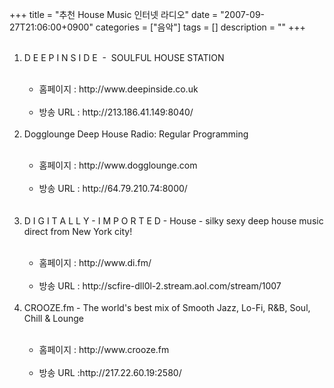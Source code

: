 +++
title = "추천 House Music 인터넷 라디오"
date = "2007-09-27T21:06:00+0900"
categories = ["음악"]
tags = []
description = ""
+++
<span class="copyright_entry" style="display:block;" title="추천 House Music 인터넷 라디오@@**@@http://shed.egloos.com/1642138"></span>
<ol>
 <br> 
 <li>D E E P I N S I D E&nbsp; -&nbsp; SOULFUL HOUSE STATION <br><br></li>
 <ul>
  <li>홈페이지 : http://www.deepinside.co.uk</li>
  <br> 
  <li>방송 URL : http://213.186.41.149:8040/</li>
 </ul>
 <br> 
 <li>Dogglounge Deep House Radio: Regular Programming<br> </li>
 <ul>
  <br> 
  <li>홈페이지 : http://www.dogglounge.com</li>
  <br> 
  <li>방송 URL : http://64.79.210.74:8000/<br></li>
 </ul> 
 <br>
 <br> 
 <li>D I G I T A L L Y - I M P O R T E D - House - silky sexy deep house music direct from New York city!<br> </li>
 <ul>
  <br> 
  <li>홈페이지 : http://www.di.fm/<br></li>
  <br> 
  <li>방송 URL : http://scfire-dll0l-2.stream.aol.com/stream/1007<br></li>
 </ul>
 <br> 
 <li>CROOZE.fm - The world's best mix of Smooth Jazz, Lo-Fi, R&amp;B, Soul, Chill &amp; Lounge<br> </li>
 <ul>
  <br> 
  <li>홈페이지 : http://www.crooze.fm<br></li>
  <br> 
  <li>방송 URL :http://217.22.60.19:2580/</li>
  <br> 
 </ul>
 <br>
</ol> 
<!--
       <rdf:RDF xmlns:rdf="http://www.w3.org/1999/02/22-rdf-syntax-ns#"
		    xmlns:dc="http://purl.org/dc/elements/1.1/"
		    xmlns:trackback="http://madskills.com/public/xml/rss/module/trackback/">
       <rdf:Description
	        rdf:about="http://shed.egloos.com/1642138"
	        dc:identifier="http://shed.egloos.com/1642138"
	        dc:title="추천 House Music 인터넷 라디오"
	        trackback:ping="http://shed.egloos.com/tb/1642138"/>
       </rdf:RDF>
       -->

<ul></ul>